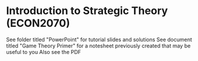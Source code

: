 # Introduction to Strategic Theory (ECON2070)

See folder titled "PowerPoint" for tutorial slides and solutions
See document titled "Game Theory Primer" for a notesheet previously created that may be useful to you
Also see the PDF
